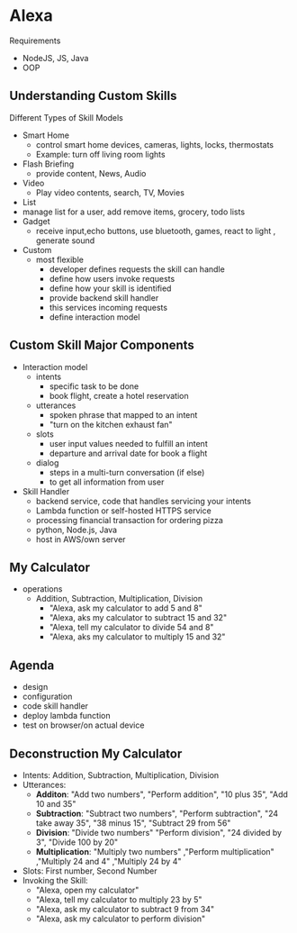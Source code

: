 # Alexa

Requirements

- NodeJS, JS, Java
- OOP

## Understanding Custom Skills

Different Types of Skill Models

- Smart Home
  - control smart home devices, cameras, lights, locks, thermostats
  - Example: turn off living room lights
- Flash Briefing
  - provide content, News, Audio
- Video
  - Play video contents, search, TV, Movies
- List
- manage list for a user, add remove items, grocery, todo lists
- Gadget
  - receive input,echo buttons, use bluetooth, games, react to light , generate sound
- Custom
  - most flexible
    - developer defines requests the skill can handle
    - define how users invoke requests
    - define how your skill is identified
    - provide backend skill handler
    - this services incoming requests
    - define interaction model

## Custom Skill Major Components

- Interaction model
  - intents
    - specific task to be done
    - book flight, create a hotel reservation 
  - utterances
    - spoken phrase that mapped to an intent
    - "turn on the kitchen exhaust fan"
  - slots
    - user input values needed to fulfill an intent
    - departure and arrival date for book a flight
  - dialog
    - steps in a multi-turn conversation (if else)
    - to get all information from user
- Skill Handler
  - backend service, code that handles servicing your intents
  - Lambda function or self-hosted HTTPS service
  - processing financial transaction for ordering pizza
  - python, Node.js, Java
  - host in AWS/own server

## My Calculator

- operations
  - Addition, Subtraction, Multiplication, Division
    - "Alexa, ask my calculator to add 5 and 8"
    - "Alexa, aks my calculator to subtract 15 and 32"
    - "Alexa, tell my calculator to divide 54 and 8"
    - "Alexa, aks my calculator to multiply 15 and 32"

## Agenda

- design
- configuration
- code skill handler
- deploy lambda function
- test on browser/on actual device

## Deconstruction My Calculator

- Intents: Addition, Subtraction, Multiplication, Division
- Utterances: 
  - **Additon**: "Add two numbers", "Perform addition", "10 plus 35", "Add 10 and 35"
  - **Subtraction**: "Subtract two numbers", "Perform subtraction", "24 take away 35", "38 minus 15", "Subtract 29 from 56"
  - **Division**: "Divide two numbers"
"Perform division",
"24 divided by 3",
"Divide 100 by 20"
  - **Multiplication**: "Multiply two numbers"
,"Perform multiplication"
,"Multiply 24 and 4"
,"Multiply 24 by 4"
- Slots: First number, Second Number
- Invoking the Skill:
  - "Alexa, open my calculator"
  - "Alexa, tell my calculator to multiply 23 by 5"
  - "Alexa, ask my calculator to subtract 9 from 34"
  - "Alexa, ask my calculator to perform division"
